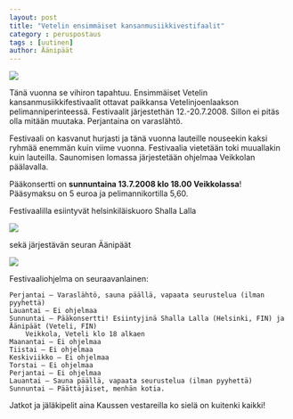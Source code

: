```yaml
---
layout: post
title: "Vetelin ensimmäiset kansanmusiikkivestifaalit"
category : peruspostaus
tags : [uutinen]
author: Äänipäät
---
```



![](http://www.aanipaat.net/photos/news/vestari.jpg)

Tänä vuonna se vihiron tapahtuu. Ensimmäiset Vetelin kansanmusiikkifestivaalit ottavat paikkansa Vetelinjoenlaakson pelimanniperinteessä. Festivaalit järjestethän 12.-20.7.2008. Sillon ei pitäs olla mitään muutaka. Perjantaina on varaslähtö.

Festivaali on kasvanut hurjasti ja tänä vuonna lauteille nouseekin kaksi ryhmää enemmän kuin viime vuonna. Festivaalia vietetään toki muuallakin kuin lauteilla. Saunomisen lomassa järjestetään ohjelmaa Veikkolan päälavalla.

Pääkonsertti on **sunnuntaina 13.7.2008 klo 18.00 Veikkolassa**! Pääsymaksu on 5 euroa ja pelimannikortilla 5,60.

Festivaalilla esiintyvät helsinkiläiskuoro Shalla Lalla

![](http://www.aanipaat.net/photos/news/Shallaryhma_pien.jpg)

sekä järjestävän seuran Äänipäät

![](http://www.aanipaat.net/photos/news/Tamperhella_2006.JPG)

Festivaaliohjelma on seuraavanlainen:

    Perjantai – Varaslähtö, sauna päällä, vapaata seurustelua (ilman pyyhettä)
    Lauantai – Ei ohjelmaa
    Sunnuntai – Pääkonsertti! Esiintyjinä Shalla Lalla (Helsinki, FIN) ja Äänipäät (Veteli, FIN)
        Veikkola, Veteli klo 18 alkaen
    Maanantai – Ei ohjelmaa
    Tiistai – Ei ohjelmaa
    Keskiviikko – Ei ohjelmaa
    Torstai – Ei ohjelmaa
    Perjantai – Ei ohjelmaa
    Lauantai – Sauna päällä, vapaata seurustelua (ilman pyyhettä)
    Sunnuntai – Päättäjäiset, menhän kotia.

Jatkot ja jäläkipelit aina Kaussen vestareilla ko sielä on kuitenki kaikki!
